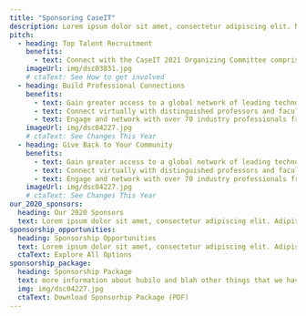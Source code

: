 ```yaml
---
title: "Sponsoring CaseIT"
description: Lorem ipsum dolor sit amet, consectetur adipiscing elit. Nunc mauris, ut ut in leo. Congue sit lobortis odio nunc, viverra lorem adipiscing ornare.
pitch:
  - heading: Top Talent Recruitment
    benefits:
      - text: Connect with the CaseIT 2021 Organizing Committee comprised of 42 driven, dedicated SFU students actively pursuing opportunities in Management Information Systems, Accounting, Finance, Operations Management, Entrepreneurship & Innovation, Marketing, International Business, and Human Resource Management."
    imageUrl: img/dsc03831.jpg
    # ctaText: See How to get involved
  - heading: Build Professional Connections
    benefits:
      - text: Gain greater access to a global network of leading technology companies ranked amongst the Forbes Global 2000 List.
      - text: Connect virtually with distinguished professors and faculty advisors from leading universities from around the globe and the Beedie School of Business.
      - text: Engage and network with over 70 industry professionals from the Vancouver business community.
    imageUrl: img/dsc04227.jpg
    # ctaText: See Changes This Year
  - heading: Give Back to Your Community
    benefits:
      - text: Gain greater access to a global network of leading technology companies ranked amongst the Forbes Global 2000 List.
      - text: Connect virtually with distinguished professors and faculty advisors from leading universities from around the globe and the Beedie School of Business.
      - text: Engage and network with over 70 industry professionals from the Vancouver business community.
    imageUrl: img/dsc04227.jpg
    # ctaText: See Changes This Year
our_2020_sponsors:
  heading: Our 2020 Sponsors
  text: Lorem ipsum dolor sit amet, consectetur adipiscing elit. Adipiscing ac non elementum mattis tempor.
sponsorship_opportunities:
  heading: Sponsorship Opportunities
  text: Lorem ipsum dolor sit amet, consectetur adipiscing elit. Adipiscing ac non elementum mattis tempor.
  ctaText: Explore All Options
sponsorship_package:
  heading: Sponsorship Package
  text: more information about hubilo and blah other things that we haven’t mention can be found inside the sponsorship package.
  img: img/dsc04227.jpg
  ctaText: Download Sponsorhip Package (PDF)
---
```


